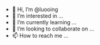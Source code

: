 - 👋 Hi, I’m @luooing
- 👀 I’m interested in ...
- 🌱 I’m currently learning ...
- 💞️ I’m looking to collaborate on ...
- 📫 How to reach me ...

<!---
luooing/luooing is a ✨ special ✨ repository because its `README.md` (this file) appears on your GitHub profile.
You can click the Preview link to take a look at your changes.
--->

